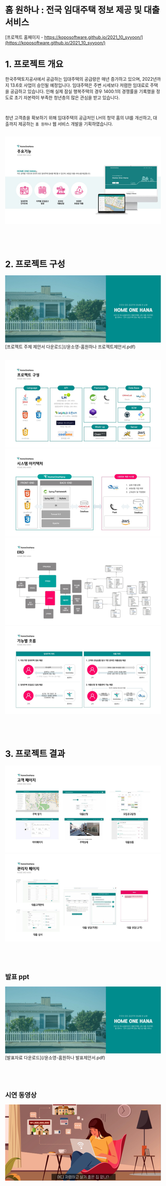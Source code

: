 # 홈 원하나 : 전국 임대주택 정보 제공 및 대출 서비스

[프로젝트 홈페이지 - https://koposoftware.github.io/2021_10_syyoon/](https://koposoftware.github.io/2021_10_syyoon/)

# 1. 프로젝트 개요

한국주택토지공사에서 공급하는 임대주택의 공급량은 매년 증가하고 있으며, 2022년까지 13.6호 사업이 승인될 예정입니다. 임대주택은 주변 시세보다 저렴한 임대료로 주택을 공급하고 있습니다. 인해 실제 잠실 행복주택의 경우 1400:1의 경쟁률을 기록했을 정도로 초기 자본력이 부족한 청년층의 많은 관심을 받고 있습니다. 

<br>

청년 고객층을 확보하기 위해 임대주택의 공급처인 LH의 청약 홈의 UI를 개선하고, 대출까지 제공하는 `홈 원하나` 웹 서비스 개발을 기획하였습니다.
<br><br>

<img src="imgs/주요기능.jpg"/><br>

<br><br><br>

# 2. 프로젝트 구성

   <img src="pptimg.JPG"/>[프로젝트 주제 제안서 다운로드](/윤소영-홈원하나 프로젝트제안서.pdf)<br><br><br>
   <img src="imgs/project01.jpg"/><br>
   <img src="imgs/project02.jpg"/><br>
   <img src="imgs/project03.jpg"/><br>
   <img src="imgs/project04.jpg"/><br>
   
 <br><br><br>
 
# 3. 프로젝트 결과
   <img src="imgs/project-result02.jpg"/><br>
   <img src="imgs/project-result01.jpg"/><br>

<br><br><br>

## 발표 ppt 
   <img src="pptimg.JPG"/>[발표자료 다운로드](/윤소영-홈원하나 발표제안서.pdf)<br>

<br><br><br>

## 시연 동영상 
   <a target="_blank" rel="noopener noreferrer" href="https://www.youtube.com/embed/Dnisi_sosFI">
   <img src="imgs/videoimg.JPG" style="width:800px;">
   </a>

<br><br><br>

# 5. 본인 소개
| 항목 | 내용 | - |
|:---:|:---:|:---|
| **이름** |윤소영|![syyoon](imgs/syyoon.jpg)|
| **연락처** | soyo1228@naver.com| [깃블로그](https://yoon-ddo.github.io/) |
| **skill set** | | Frontend - HTML, CSS, Javascript |
| | | Data Analysis - Python |
| | | Data Analysis - Python |
| **자격증** | 2021.06 | 정보처리기사 ( 한국산업인력공단 ) |
|| 2020.06 | SQLD ( 한국데이터산업진흥원 ) |
|| 2020.07 | ADsP ( 한국데이터산업진흥원 ) |
| **수상** | 2020.08 ~ 2020.09 | BIG CONTEST Innovation 분야 코로나 시대의 언택트 소통 클래스 Kids Social Connector(본선진출) |
|| 2020.07 ~ 2020.08 | 비정형데이터를 이용한<br>스타트업 투자예측(최우수상) |
|| 2020.02 ~ 2020.02 | 소셜데이터를 활용한 음식 트랜드 분석(금상) |
| **교육이력** | 2021.03 ~ 2021.12 | 하나금융티아이 채용전환형 교육 1200시간( 한국폴리텍대학교 광명융합기술교육원 - 데이터분석과 ) |
|| 2020.04 ~ 2020.08 | 실시간 빅데이터 분석 및 시각 인지 시스템 개발자 양성과정 840시간( 한국소프트웨어산업협회 ) |
|| 2019.12 ~ 2020.02 | 청년취업아카데미 핀테크_빅데이터 금융 사이언티스트 양성과정 500시간( 아시아경제 ) |
| **이력** |  2020.09 ~ 2020.12 | [서초구청 도심 혼잡 버드아이뷰 이미지 데이터 구축 사업](https://aihub.or.kr/aidata/30750) 계약직 (나무플래닛) |


<br><br><br><br><br><br>


